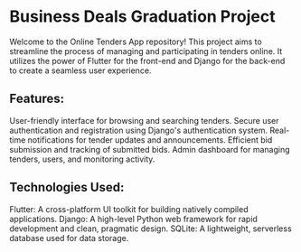 # Business Deals Graduation Project

Welcome to the Online Tenders App repository! This project aims to streamline the process of managing and participating in tenders online. It utilizes the power of Flutter for the front-end and Django for the back-end to create a seamless user experience. 

## Features:
User-friendly interface for browsing and searching tenders.
Secure user authentication and registration using Django's authentication system.
Real-time notifications for tender updates and announcements.
Efficient bid submission and tracking of submitted bids.
Admin dashboard for managing tenders, users, and monitoring activity.

## Technologies Used:
Flutter: A cross-platform UI toolkit for building natively compiled applications.
Django: A high-level Python web framework for rapid development and clean, pragmatic design.
SQLite: A lightweight, serverless database used for data storage.

